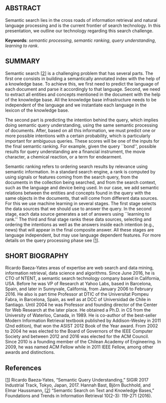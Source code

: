 ABSTRACT
------
Semantic search lies in the cross roads of information retrieval and natural language processing and is the current frontier of search technology.  In this presentation, we outline our technology regarding this search challenge.

**Keywords**: *semantic processing*,  *semantic ranking*, *query understanding*, *learning to rank*.
 
 SUMMARY
----
Semantic search [[2](http://www.nowpublishers.com/article/Details/INR-032)] is a challenging problem that has several parts. The first one consists in building a semantically annotated index with the help of a knowledge base. To achieve this, we first need to predict the language of each document and parse it accordingly to that language. Second, we need to extract all entities and concepts mentioned in the document with the help of the knowledge base. All the knowledge base infrastructure needs to be independent of the language and we instantiate each language in the lexicon of the knowledge base.

The second part is predicting the intention behind the query, which implies doing semantic query understanding, using the same semantic processing of documents. After, based on all this information, we must predict one or more possible intentions with a certain probability, which is particularly important for ambiguous queries. These scores will be one of the inputs for the final semantic ranking. For example, given the query ``bond'', possible results for query understanding are a financial instrument, the movie character, a chemical reaction, or a term for endearment.

Semantic ranking refers to ordering search results by relevance using semantic information. In a standard search engine, a rank is computed by using signals or features coming from the search query, from the documents in the collection being searched, and from the search context, such as the language and device being used. In our case, we add semantic relations between the entities and concepts found in the query with the same objects in the documents, that will come from different data sources. For this we use machine learning in several stages. The first stage selects the data sources that we should use to answer the query. In the second stage, each data source generates a set of answers using ``learning to rank.'' The third and final stage ranks these data sources, selecting and ordering the intentions as well as the answers inside each intention (e.g., news) that will appear in the final composite answer. All these stages are language independent, but may use language dependent features. For more details on the query processing phase see [[1](https://dl.acm.org/citation.cfm?id=3096472)].

SHORT BIOGRAPHY
------

Ricardo Baeza-Yates areas of expertise are web search and data mining, information retrieval, data science and algorithms. Since June 2016, he is CTO of NTENT, a semantic search technology company based in California, USA. Before he was VP of Research at Yahoo Labs, based in Barcelona, Spain, and later in Sunnyvale, California, from January 2006 to February 2016. He also is part time Professor at DTIC of the Universitat Pompeu Fabra, in Barcelona, Spain, as well as at DCC of Universidad de Chile in Santiago. Until 2004 he was Professor and founding director of the Center for Web Research at the later place. He obtained a Ph.D. in CS from the University of Waterloo, Canada, in 1989. He is co-author of the best-seller Modern Information Retrieval textbook published by Addison-Wesley in 2011 (2nd edition), that won the ASIST 2012 Book of the Year award. From 2002 to 2004 he was elected to the Board of Governors of the IEEE Computer Society and between 2012 and 2016 was elected for the ACM Council. Since 2010 is a founding member of the Chilean Academy of Engineering. In 2009, he was named ACM Fellow while in 2011 IEEE Fellow, among other awards and distinctions.

References
---

[[1](https://dl.acm.org/citation.cfm?id=3096472)] Ricardo Baeza-Yates, “Semantic Query Understanding,” SIGIR 2017 Industrial Track, Tokyo, Japan, 2017.
Hannah Bast, Björn Buchhold, and Elmar Haussmann,
[[2](http://www.nowpublishers.com/article/Details/INR-032)] “Semantic Search on Text and Knowledge Bases,” Foundations and Trends in Information Retrieval 10(2-3): 119-271 (2016).
